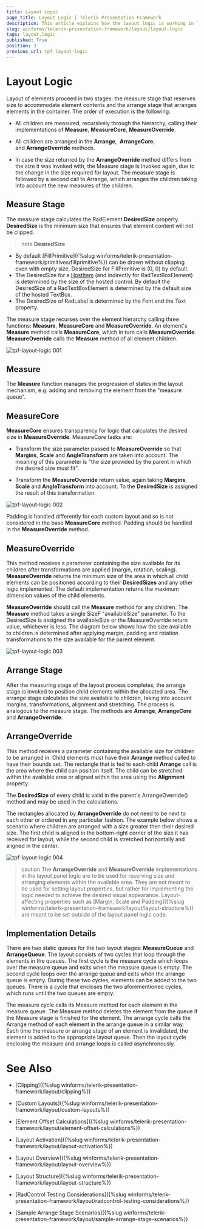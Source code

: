 ```yaml
---
title: Layout Logic
page_title: Layout Logic | Telerik Presentation Framework
description: This article explains how the layout logic is working in Telerik Presentation Framework.
slug: winforms/telerik-presentation-framework/layout/layout-logic
tags: layout,logic
published: True
position: 3
previous_url: tpf-layout-logic
---
```


# Layout Logic

Layout of elements proceed in two stages: the measure stage that reserves size to accommodate element contents and the arrange stage that arranges elements in the container. The order of execution is the following:

* All children are measured, recursively through the hierarchy, calling their implementations of __Measure__, __MeasureCore__, __MeasureOverride__.

* All children are arranged in the __Arrange__,  __ArrangeCore__, and __ArrangeOverride__ methods.

* In case the size returned by the __ArrangeOverride__ method differs from the size it was invoked with, the Measure stage is invoked again, due to the change in the size required for layout. The measure stage is followed by a second call to Arrange, which arranges the children taking into account the new measures of the children.

## Measure Stage

The measure stage calculates the RadElement __DesiredSize__ property. __DesiredSize__ is the minimum size that ensures that element content will not be clipped.

>note  __DesiredSize__ 
* By default [FillPrimitive]({%slug winforms/telerik-presentation-framework/primitives/fillprimitive%}) can be drawn without clipping even with empty size. DesiredSize for FillPrimitive is (0, 0) by default.
* The DesiredSize for a [HostItem](https://docs.telerik.com/devtools/winforms/api/telerik.wincontrols.radhostitem.html) (and indirectly for RadTextBoxElement) is determined by the size of the hosted control. By default the DesiredSize of a RadTextBoxElement is determined by the default size of the hosted TextBox.
* The DesiredSize of RadLabel is determined by the Font and the Text property.
>


The measure stage recurses over the element hierarchy calling three functions: __Measure__, __MeasureCore__ and __MeasureOverride__. An element's __Measure__ method calls __MeasureCore__, which in turn calls __MeasureOverride__. __MeasureOverride__ calls the __Measure__ method of all element children.

![tpf-layout-logic 001](images/tpf-layout-logic001.png)

## Measure

The __Measure__ function manages the progression of states in the layout mechanism, e.g. adding and removing the element from the "measure queue".

## MeasureCore

__MeasureCore__ ensures transparency for logic that calculates the desired size in __MeasureOverride__. MeasureCore tasks are:

* Transform the size parameter passed to __MeasureOverride__ so that __Margins__, __Scale__ and __AngleTransform__ are taken into account. The meaning of this parameter is "the size provided by the parent in which the desired size must fit". 

* Transform the __MeasureOverride__ return value, again taking __Margins__, __Scale__ and __AngleTransform__ into account. To the __DesiredSize__ is assigned the result of this transformation. 

![tpf-layout-logic 002](images/tpf-layout-logic002.png)

Padding is handled differently for each custom layout and so is not considered in the base __MeasureCore__ method. Padding should be handled in the __MeasureOverride__ method.

## MeasureOverride

This method receives a parameter containing the size available for its children after transformations are applied (margin, rotation, scaling).  __MeasureOverride__ returns the minimum size of the area in which all child elements can be positioned according to their __DesiredSizes__ and any other logic implemented. The default implementation returns the maximum dimension values of the child elements.

__MeasureOverride__ should call the __Measure__ method for any children. The __Measure__ method takes a single SizeF "availableSize" parameter. To the DesiredSize is assigned the availableSize or the MeasureOverride return value, whichever is less. The diagram below shows how the size available to children is determined after applying margin, padding and rotation transformations to the size available for the parent element.

![tpf-layout-logic 003](images/tpf-layout-logic003.png)

## Arrange Stage

After the measuring stage of the layout process completes, the arrange stage is invoked to position child elements within the allocated area. The arrange stage calculates the size available to children, taking into account margins, transformations, alignment and stretching. The process is analogous to the measure stage. The methods are __Arrange__, __ArrangeCore__ and __ArrangeOverride__.

## ArrangeOverride

This method receives a parameter containing the available size for children to be arranged in. Child elements must have their __Arrange__  method called to have their bounds set. The rectangle that is fed to each child __Arrange__ call is the area where the child can position itself. The child can be stretched within the available area or aligned within the area using the __Alignment__ property.

The __DesiredSize__ of every child is valid in the parent's ArrangeOverride() method and may be used in the calculations.
        

The rectangles allocated by __ArrangeOverride__ do not need to be next to each other or ordered in any particular fashion. The example below shows a  scenario where children are arranged with a size greater then their desired size. The first child is aligned in the bottom-right corner of the size it has received for layout, while the second child is stretched horizontally and aligned in the center.

![tpf-layout-logic 004](images/tpf-layout-logic004.png)

>caution The __ArrangeOverride__ and __MeasureOverride__ implementations in the layout panel logic are to be used for reserving size and arranging elements within the available area. They are not meant to be used for setting layout properties, but rather for implementing the logic needed to achieve the desired visual appearance.
Layout-affecting properties such as [Margin, Scale and Padding]({%slug winforms/telerik-presentation-framework/layout/layout-structure%}) are meant to be set outside of the layout panel logic code.
>


## Implementation Details

There are two static queues for the two layout stages: __MeasureQueue__ and __ArrangeQueue__. The layout consists of two cycles that loop through the elements in the queues. The first cycle is the measure cycle which loops over the measure queue and exits when the measure queue is empty. The second cycle loops over the arrange queue and exits when the arrange queue is empty. During these two cycles, elements can be added to the two queues. There is a cycle that encloses the two aforementioned cycles, which runs until the two queues are empty.

The measure cycle calls its Measure method for each element in the measure queue. The Measure method deletes the element from the queue if the Measure stage is finished for the element. The arrange cycle calls the Arrange method of each element in the arrange queue in a similar way. Each time the measure or arrange stage of an element is invalidated, the element is added to the appropriate layout queue. Then the layout cycle enclosing the measure and arrange loops is called asynchronously.
		

# See Also
* [Clipping]({%slug winforms/telerik-presentation-framework/layout/clipping%})

* [Custom Layouts]({%slug winforms/telerik-presentation-framework/layout/custom-layouts%})

* [Element Offset Calculations]({%slug winforms/telerik-presentation-framework/layout/element-offset-calculations%})

* [Layout Activation]({%slug winforms/telerik-presentation-framework/layout/layout-activation%})

* [Layout Overview]({%slug winforms/telerik-presentation-framework/layout/layout-overview%})

* [Layout Structure]({%slug winforms/telerik-presentation-framework/layout/layout-structure%})

* [RadControl Testing Considerations]({%slug winforms/telerik-presentation-framework/layout/radcontrol-testing-considerations%})

* [Sample Arrange Stage Scenarios]({%slug winforms/telerik-presentation-framework/layout/sample-arrange-stage-scenarios%})

